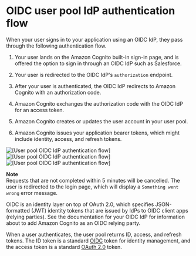 # OIDC user pool IdP authentication flow<a name="cognito-user-pools-oidc-flow"></a>

When your user signs in to your application using an OIDC IdP, they pass through the following authentication flow\.

1. Your user lands on the Amazon Cognito built\-in sign\-in page, and is offered the option to sign in through an OIDC IdP such as Salesforce\.

1. Your user is redirected to the OIDC IdP's `authorization` endpoint\.

1. After your user is authenticated, the OIDC IdP redirects to Amazon Cognito with an authorization code\.

1. Amazon Cognito exchanges the authorization code with the OIDC IdP for an access token\.

1. Amazon Cognito creates or updates the user account in your user pool\. 

1. Amazon Cognito issues your application bearer tokens, which might include identity, access, and refresh tokens\.

![\[User pool OIDC IdP authentication flow\]](http://docs.aws.amazon.com/cognito/latest/developerguide/)![\[User pool OIDC IdP authentication flow\]](http://docs.aws.amazon.com/cognito/latest/developerguide/)![\[User pool OIDC IdP authentication flow\]](http://docs.aws.amazon.com/cognito/latest/developerguide/)

**Note**  
Requests that are not completed within 5 minutes will be cancelled\. The user is redirected to the login page, which will display a `Something went wrong` error message\.

OIDC is an identity layer on top of OAuth 2\.0, which specifies JSON\-formatted \(JWT\) identity tokens that are issued by IdPs to OIDC client apps \(relying parties\)\. See the documentation for your OIDC IdP for information about to add Amazon Cognito as an OIDC relying party\.

When a user authenticates, the user pool returns ID, access, and refresh tokens\. The ID token is a standard [OIDC](http://openid.net/specs/openid-connect-core-1_0.html) token for identity management, and the access token is a standard [OAuth 2\.0](https://oauth.net/2/) token\.